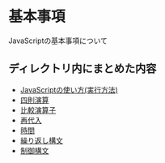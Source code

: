 # 基本事項
JavaScriptの基本事項について

## ディレクトリ内にまとめた内容
- [JavaScriptの使い方(実行方法)]()
- [四則演算]()
- [比較演算子]()
- [再代入]()
- [時間]()
- [繰り返し構文]()
- [制御構文]()

